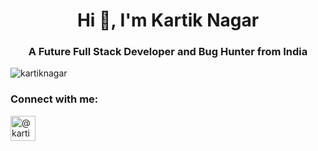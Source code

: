 <h1 align="center">Hi 👋, I'm Kartik Nagar</h1>
<h3 align="center">A Future Full Stack Developer and Bug Hunter from India</h3>

<p align="left"> <img src="https://komarev.com/ghpvc/?username=kartiknagar09&label=Profile%20views&color=0e75b6&style=flat" alt="kartiknagar" /> </p>


<h3 align="left">Connect with me:</h3>
<p align="left">
<a href="https://codepen.io/kartiknagar09" target="blank"><img align="center"  src="https://img.icons8.com/ios/512/codepen.png"  alt="@kartiknagar" height="40" width="40" /></a>
</p>
<!-- <p align="left">
<a href="" target="blank"><img align="center" src="https://img.icons8.com/ios/512/twitter.png"   alt="kartiknagar" height="35" width="35" /></a>
</p> -->
